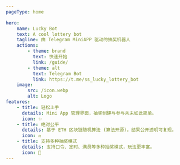 ```yaml
---
pageType: home

hero:
    name: Lucky Bot
    text: A cool lottery bot
    tagline: 由 Telegram MiniAPP 驱动的抽奖机器人
    actions:
        - theme: brand
          text: 快速开始
          link: /guide/
        - theme: alt
          text: Telegram Bot
          link: https://t.me/ss_lucky_lottery_bot
    image:
        src: /icon.webp
        alt: Logo
features:
    - title: 轻松上手
      details: Mini App 管理界面，抽奖创建与参与从未如此简单。
      icon: ✨
    - title: 绝对公平
      details: 基于 ETH 区块链随机算法 (算法开源)，结果公开透明可复现。
      icon: ⚖️
    - title: 支持多种抽奖模式
      details: 支持口令、定时、满员等多种抽奖模式，玩法更丰富。
      icon: 🎲
---
```

